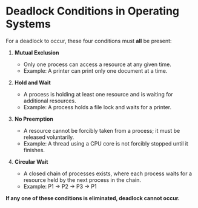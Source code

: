 # Deadlock Conditions in Operating Systems

For a deadlock to occur, these four conditions must **all** be present:

1. **Mutual Exclusion**
   - Only one process can access a resource at any given time.
   - Example: A printer can print only one document at a time.

2. **Hold and Wait**
   - A process is holding at least one resource and is waiting for additional resources.
   - Example: A process holds a file lock and waits for a printer.

3. **No Preemption**
   - A resource cannot be forcibly taken from a process; it must be released voluntarily.
   - Example: A thread using a CPU core is not forcibly stopped until it finishes.

4. **Circular Wait**
   - A closed chain of processes exists, where each process waits for a resource held by the next process in the chain.
   - Example: P1 → P2 → P3 → P1

**If any one of these conditions is eliminated, deadlock cannot occur.**
